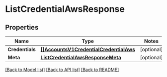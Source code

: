 # ListCredentialAwsResponse

## Properties
Name | Type | Notes
------------ | ------------- | -------------
**Credentials** | [**[]AccountsV1CredentialCredentialAws**](accounts.v1.credential.credential_aws.md) | [optional] 
**Meta** | [**ListCredentialAwsResponseMeta**](ListCredentialAwsResponse_meta.md) | [optional] 

[[Back to Model list]](../README.md#documentation-for-models) [[Back to API list]](../README.md#documentation-for-api-endpoints) [[Back to README]](../README.md)


